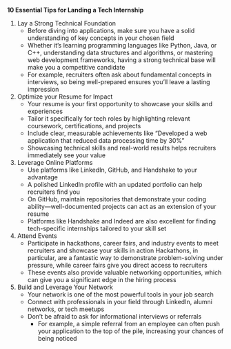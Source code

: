 **10 Essential Tips for Landing a Tech Internship**
1. Lay a Strong Technical Foundation
    * Before diving into applications, make sure you have a solid understanding of key concepts in your chosen field
    * Whether it’s learning programming languages like Python, Java, or C++, understanding data structures and algorithms, or mastering web development frameworks, having a strong technical base will make you a competitive candidate
    * For example, recruiters often ask about fundamental concepts in interviews, so being well-prepared ensures you’ll leave a lasting impression
2. Optimize your Resume for Impact
    * Your resume is your first opportunity to showcase your skills and experiences
    * Tailor it specifically for tech roles by highlighting relevant coursework, certifications, and projects
    * Include clear, measurable achievements like “Developed a web application that reduced data processing time by 30%”
    * Showcasing technical skills and real-world results helps recruiters immediately see your value
3. Leverage Online Platforms
    * Use platforms like LinkedIn, GitHub, and Handshake to your advantage
    * A polished LinkedIn profile with an updated portfolio can help recruiters find you
    * On GitHub, maintain repositories that demonstrate your coding ability—well-documented projects can act as an extension of your resume
    * Platforms like Handshake and Indeed are also excellent for finding tech-specific internships tailored to your skill set
4. Attend Events
    * Participate in hackathons, career fairs, and industry events to meet recruiters and showcase your skills in action Hackathons, in particular, are a fantastic way to demonstrate problem-solving under pressure, while career fairs give you direct access to recruiters
    * These events also provide valuable networking opportunities, which can give you a significant edge in the hiring process
5. Build and Leverage Your Network
    * Your network is one of the most powerful tools in your job search
    * Connect with professionals in your field through LinkedIn, alumni networks, or tech meetups
    * Don’t be afraid to ask for informational interviews or referrals
        * For example, a simple referral from an employee can often push your application to the top of the pile, increasing your chances of being noticed
